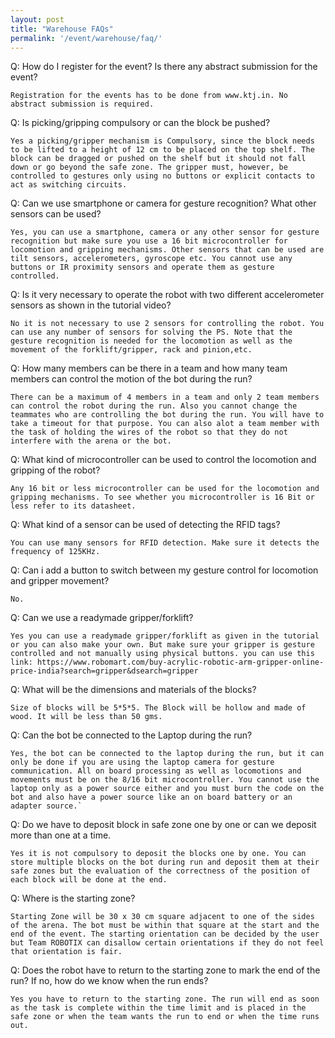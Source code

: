 ```yaml
---
layout: post
title: "Warehouse FAQs"
permalink: '/event/warehouse/faq/'
---
```


Q: How do I register for the event? Is there any abstract submission for the event?

	Registration for the events has to be done from www.ktj.in. No abstract submission is required.

Q: Is picking/gripping compulsory or can the block be pushed?

	Yes a picking/gripper mechanism is Compulsory, since the block needs to be lifted to a height of 12 cm to be placed on the top shelf. The block can be dragged or pushed on the shelf but it should not fall down or go beyond the safe zone. The gripper must, however, be controlled to gestures only using no buttons or explicit contacts to act as switching circuits.

Q: Can we use smartphone or camera for gesture recognition? What other sensors can be used?

	Yes, you can use a smartphone, camera or any other sensor for gesture recognition but make sure you use a 16 bit microcontroller for locomotion and gripping mechanisms. Other sensors that can be used are tilt sensors, accelerometers, gyroscope etc. You cannot use any buttons or IR proximity sensors and operate them as gesture controlled.

Q: Is it very necessary to operate the robot with two different accelerometer sensors as shown in the tutorial video? 

	No it is not necessary to use 2 sensors for controlling the robot. You can use any number of sensors for solving the PS. Note that the gesture recognition is needed for the locomotion as well as the movement of the forklift/gripper, rack and pinion,etc.

Q: How many members can be there in a team and how many team members can control the motion of the bot during the run?

	There can be a maximum of 4 members in a team and only 2 team members can control the robot during the run. Also you cannot change the teammates who are controlling the bot during the run. You will have to take a timeout for that purpose. You can also alot a team member with the task of holding the wires of the robot so that they do not interfere with the arena or the bot.

Q: What kind  of microcontroller can be used to control the locomotion and gripping of the robot?

	Any 16 bit or less microcontroller can be used for the locomotion and gripping mechanisms. To see whether you microcontroller is 16 Bit or less refer to its datasheet.

Q: What kind of a sensor can be used of detecting the RFID tags?

	You can use many sensors for RFID detection. Make sure it detects the frequency of 125KHz.

Q: Can i add a button to switch between my gesture control for locomotion and gripper movement?

	No.

Q: Can we use a readymade gripper/forklift?

	Yes you can use a readymade gripper/forklift as given in the tutorial or you can also make your own. But make sure your gripper is gesture controlled and not manually using physical buttons. you can use this link: https://www.robomart.com/buy-acrylic-robotic-arm-gripper-online-price-india?search=gripper&dsearch=gripper

Q: What will be the dimensions and materials of the blocks?

	Size of blocks will be 5*5*5. The Block will be hollow and made of wood. It will be less than 50 gms.

Q: Can the bot be connected to the Laptop during the run?

	Yes, the bot can be connected to the laptop during the run, but it can only be done if you are using the laptop camera for gesture communication. All on board processing as well as locomotions and movements must be on the 8/16 bit microcontroller. You cannot use the laptop only as a power source either and you must burn the code on the bot and also have a power source like an on board battery or an adapter source.`

Q: Do we have to deposit block in safe zone one by one or can we deposit more than one at a time.

	Yes it is not compulsory to deposit the blocks one by one. You can store multiple blocks on the bot during run and deposit them at their safe zones but the evaluation of the correctness of the position of each block will be done at the end.

Q: Where is the starting zone?

	Starting Zone will be 30 x 30 cm square adjacent to one of the sides of the arena. The bot must be within that square at the start and the end of the event. The starting orientation can be decided by the user but Team ROBOTIX can disallow certain orientations if they do not feel that orientation is fair.

Q: Does the robot have to return to the starting zone to mark the end of the run? If no, how do we know when the run ends?

	Yes you have to return to the starting zone. The run will end as soon as the task is complete within the time limit and is placed in the safe zone or when the team wants the run to end or when the time runs out.